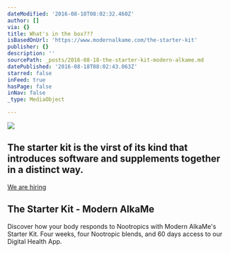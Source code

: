 ```yaml
---
dateModified: '2016-08-18T08:02:32.460Z'
author: []
via: {}
title: What's in the box???
isBasedOnUrl: 'https://www.modernalkame.com/the-starter-kit'
publisher: {}
description: ''
sourcePath: _posts/2016-08-18-the-starter-kit-modern-alkame.md
datePublished: '2016-08-18T08:02:43.063Z'
starred: false
inFeed: true
hasPage: false
inNav: false
_type: MediaObject

---
```

![](https://the-grid-user-content.s3-us-west-2.amazonaws.com/7a40af49-12a9-470f-b539-148b672602a8.jpg)

## The starter kit is the virst of its kind that introduces software and supplements together in a distinct way. 

[We are hiring][0]

<article style=""><h1>The Starter Kit - Modern AlkaMe</h1><p>Discover how your body responds to Nootropics with Modern AlkaMe's Starter Kit. Four weeks, four Nootropic blends, and 60 days access to our Digital Health App.</p></article>



[0]: HTTPS:www.modernalkame.com/join-our-team "Join Us"